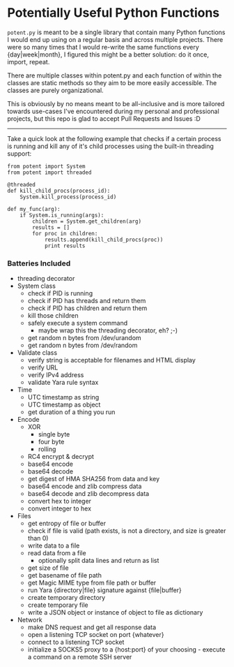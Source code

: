# Potentially Useful Python Functions
`potent.py` is meant to be a single library that contain many Python functions I would end up using on a regular basis and across multiple projects. There were so many times that I would re-write the same functions every {day|week|month}, I figured this might be a better solution: do it once, import, repeat.

There are multiple classes within potent.py and each function of within the classes are static methods so they aim to be more easily accessible. The classes are purely organizational.

This is obviously by no means meant to be all-inclusive and is more tailored towards use-cases I've encountered during my personal and professional projects, but this repo is glad to accept Pull Requests and Issues :D

***

Take a quick look at the following example that checks if a certain process is running and kill any of it's child processes using the built-in threading support:

```
from potent import System
from potent import threaded

@threaded
def kill_child_procs(process_id):    
    System.kill_process(process_id)

def my_func(arg):    
    if System.is_running(args):        
        children = System.get_children(arg)        
        results = []        
        for proc in children:            
            results.append(kill_child_procs(proc))        
            print results
```  

### Batteries Included
- threading decorator
- System class    
    - check if PID is running    
    - check if PID has threads and return them    
    - check if PID has children and return them      
    - kill those children    
    - safely execute a system command        
        - maybe wrap this the threading decorator, eh? ;-)    
    - get random n bytes from /dev/urandom    
    - get random n bytes from /dev/random
- Validate class    
     - verify string is acceptable for filenames and HTML display    
     - verify URL    
     - verify IPv4 address
     - validate Yara rule syntax
- Time   
    - UTC timestamp as string    
    - UTC timestamp as object    
    - get duration of a thing you run
- Encode    
    - XOR        
        - single byte        
        - four byte        
        - rolling    
    - RC4 encrypt & decrypt    
    - base64 encode    
    - base64 decode    
    - get digest of HMA SHA256 from data and key    
    - base64 encode and zlib compress data    
    - base64 decode and zlib decompress data    
    - convert hex to integer    
    - convert integer to hex
- Files    
    - get entropy of file or buffer    
    - check if file is valid (path exists, is not a directory, and size is greater than 0)    
    - write data to a file    
    - read data from a file        
        - optionally split data lines and return as list    
    - get size of file    
    - get basename of file path    
    - get Magic MIME type from file path or buffer    
    - run Yara {directory|file} signature against {file|buffer}    
    - create temporary directory    
    - create temporary file    
    - write a JSON object or instance of object to file as dictionary
- Network  
    - make DNS request and get all response data  
    - open a listening TCP socket on port {whatever}  
    - connect to a listening TCP socket  
    - initialize a SOCKS5 proxy to a {host:port} of your choosing  - execute a command on a remote SSH server
